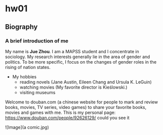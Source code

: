 # hw01

## Biography

### A brief introduction of me
My name is **Jue Zhou**. I am a MAPSS student and I concentrate in sociology. My research interests generally lie in the area of gender and politics. To be more specific, I focus on the changes of gender roles in the rising of nation states. 

* My hobbies
  + reading novels (Jane Austin, Eileen Chang and Ursula K. LeGuin)
  + watching movies (My favorite director is Kieślowski.)
  + visiting museums

Welcome to douban.com (a chinese website for people to mark and review books, movies, TV series, video games) to share your favorite books, movies and games with me. This is my personal page: <https://www.douban.com/people/92626129/> 
could you see it

![Image](a comic.jpg)

